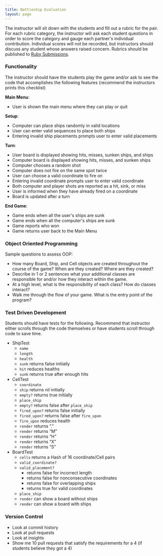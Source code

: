 ```yaml
---
title: Battleship Evaluation
layout: page
---
```


The instructor will sit down with the students and fill out a rubric for the pair. For each rubric category, the instructor will ask each student questions in order to score the category and gauge each partner's individual contribution. Individual scores will not be recorded, but instructors should discuss any student whose answers raised concern. Rubrics should be published to [Ruby Submissions](https://github.com/turingschool/ruby-submissions).

### Functionality

The instructor should have the students play the game and/or ask to see the code that accomplishes the following features (recommend the instructors prints this checklist)

**Main Menu**:

* User is shown the main menu where they can play or quit

**Setup**:

* Computer can place ships randomly in valid locations
* User can enter valid sequences to place both ships
* Entering invalid ship placements prompts user to enter valid placements

**Turn**:

* User board is displayed showing hits, misses, sunken ships, and ships
* Computer board is displayed showing hits, misses, and sunken ships
* Computer chooses a random shot
* Computer does not fire on the same spot twice
* User can choose a valid coordinate to fire on
* Entering invalid coordinate prompts user to enter valid coordinate
* Both computer and player shots are reported as a hit, sink, or miss
* User is informed when they have already fired on a coordinate
* Board is updated after a turn

**End Game**:

* Game ends when all the user's ships are sunk
* Game ends when all the computer's ships are sunk
* Game reports who won
* Game returns user back to the Main Menu

### Object Oriented Programming

Sample questions to assess OOP:

* How many Board, Ship, and Cell objects are created throughout the course of the game? When are they created? Where are they created?
* Describe in 1 or 2 sentences what your additional classes are responsible for and/or how they interact within the game.
* At a high level, what is the responsibility of each class? How do classes interact?
* Walk me through the flow of your game. What is the entry point of the program?

### Test Driven Development

Students should have tests for the following. Recommend that instructor either scrolls through the code themselves or have students scroll through code to save time.

* ShipTest
  * `name`
  * `length`
  * `health`
  * `sunk` returns false initially
  * `hit` reduces healths
  * `sunk` returns true after enough hits
* CellTest
  * `coordinate`
  * `ship` returns nil initially
  * `empty?` returns true initially
  * `place_ship`
  * `empty?` returns false after `place_ship`
  * `fired_upon?` returns false initially
  * `fired_upon?` returns false after `fire_upon`
  * `fire_upon` reduces health
  * `render` returns “.”
  * `render` returns “M”
  * `render` returns “H”
  * `render` returns “X”
  * `render` returns “S”
* BoardTest
  * `cells` returns a Hash of 16 coordinate/Cell pairs
  * `valid_coordinate?`
  * `valid_placement?`
    * returns false for incorrect length
    * returns false for nonconsecutive coordinates
    * returns false for overlapping ships
    * returns true for valid coordinates
  * `place_ship`
  * `render` can show a board without ships
  * `render` can show a board with ships

### Version Control

* Look at commit history
* Look at pull requests
* Look at insights
* Show me 10 pull requests that satisfy the requirements for a 4 (if students believe they got a 4)
